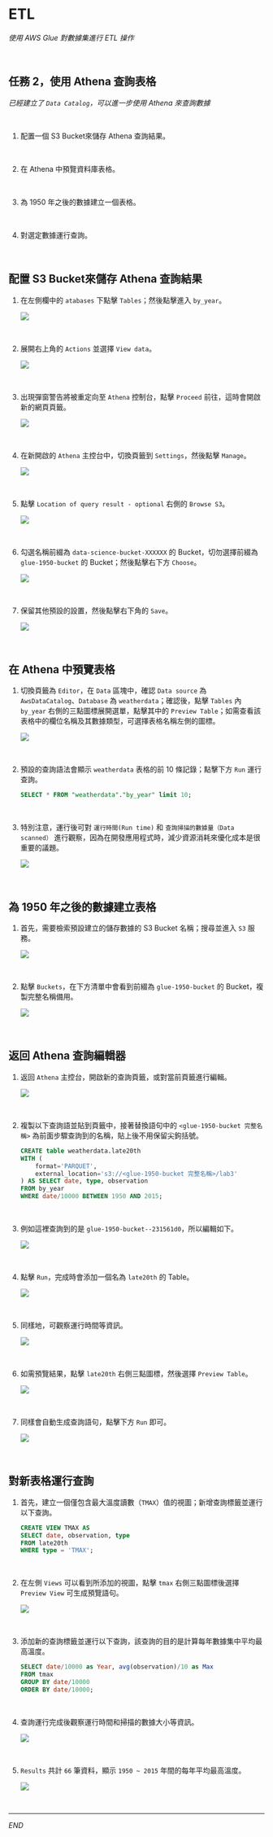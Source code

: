 # ETL

_使用 AWS Glue 對數據集進行 ETL 操作_

<br>

## 任務 2，使用 Athena 查詢表格

_已經建立了 `Data Catalog`，可以進一步使用 Athena 來查詢數據_

<br>

1. 配置一個 S3 Bucket來儲存 Athena 查詢結果。

<br>

2. 在 Athena 中預覽資料庫表格。

<br>

3. 為 1950 年之後的數據建立一個表格。

<br>

4. 對選定數據運行查詢。

<br>

## 配置 S3 Bucket來儲存 Athena 查詢結果

1. 在左側欄中的 `atabases` 下點擊 `Tables`；然後點擊進入 `by_year`。

    ![](images/img_26.png)

<br>

2. 展開右上角的 `Actions` 並選擇 `View data`。

    ![](images/img_27.png)

<br>

3. 出現彈窗警告將被重定向至 `Athena` 控制台，點擊 `Proceed` 前往，這時會開啟新的網頁頁籤。

    ![](images/img_28.png)

<br>

4. 在新開啟的 `Athena` 主控台中，切換頁籤到 `Settings`，然後點擊 `Manage`。

    ![](images/img_29.png)

<br>

5. 點擊 `Location of query result - optional` 右側的 `Browse S3`。

    ![](images/img_30.png)

<br>

6. 勾選名稱前綴為 `data-science-bucket-XXXXXX` 的 Bucket，切勿選擇前綴為 `glue-1950-bucket` 的 Bucket；然後點擊右下方 `Choose`。

    ![](images/img_31.png)

<br>

7. 保留其他預設的設置，然後點擊右下角的 `Save`。

    ![](images/img_32.png)

<br>

## 在 Athena 中預覽表格

1. 切換頁籤為 `Editor`，在 `Data` 區塊中，確認 `Data source` 為 `AwsDataCatalog`、`Database` 為 `weatherdata`；確認後，點擊 `Tables` 內 `by_year` 右側的三點圖標展開選單，點擊其中的 `Preview Table`；如需查看該表格中的欄位名稱及其數據類型，可選擇表格名稱左側的圖標。

    ![](images/img_33.png)

<br>

2. 預設的查詢語法會顯示 `weatherdata` 表格的前 10 條記錄；點擊下方 `Run` 運行查詢。

    ```sql
    SELECT * FROM "weatherdata"."by_year" limit 10;
    ```

<br>

3. 特別注意，運行後可對 `運行時間(Run time)` 和 `查詢掃描的數據量（Data scanned）` 進行觀察，因為在開發應用程式時，減少資源消耗來優化成本是很重要的議題。

    ![](images/img_40.png)

<br>

## 為 1950 年之後的數據建立表格

1. 首先，需要檢索預設建立的儲存數據的 S3 Bucket 名稱；搜尋並進入 `S3` 服務。

    ![](images/img_41.png)

<br>

2. 點擊 `Buckets`，在下方清單中會看到前綴為 `glue-1950-bucket` 的 Bucket，複製完整名稱備用。

    ![](images/img_42.png)

<br>

## 返回 Athena 查詢編輯器

1. 返回 `Athena` 主控台，開啟新的查詢頁籤，或對當前頁籤進行編輯。

    ![](images/img_43.png)

<br>

2. 複製以下查詢語並貼到頁籤中，接著替換語句中的 `<glue-1950-bucket 完整名稱>` 為前面步驟查詢到的名稱，貼上後不用保留尖鉤括號。

    ```sql
    CREATE table weatherdata.late20th
    WITH (
        format='PARQUET',
        external_location='s3://<glue-1950-bucket 完整名稱>/lab3'
    ) AS SELECT date, type, observation 
    FROM by_year
    WHERE date/10000 BETWEEN 1950 AND 2015;
    ```

<br>

3. 例如這裡查詢到的是 `glue-1950-bucket--231561d0`，所以編輯如下。

    ![](images/img_44.png)

<br>

4. 點擊 `Run`，完成時會添加一個名為 `late20th` 的 Table。

    ![](images/img_66.png)

<br>

5. 同樣地，可觀察運行時間等資訊。

    ![](images/img_45.png)

<br>

6. 如需預覽結果，點擊 `late20th` 右側三點圖標，然後選擇 `Preview Table`。

    ![](images/img_46.png)

<br>

7. 同樣會自動生成查詢語句，點擊下方 `Run` 即可。

    ![](images/img_47.png)

<br>

## 對新表格運行查詢

1. 首先，建立一個僅包含最大溫度讀數（`TMAX`）值的視圖；新增查詢標籤並運行以下查詢。

    ```sql
    CREATE VIEW TMAX AS
    SELECT date, observation, type
    FROM late20th
    WHERE type = 'TMAX';
    ```

<br>

2. 在左側 `Views` 可以看到所添加的視圖，點擊 `tmax` 右側三點圖標後選擇 `Preview View` 可生成預覽語句。

    ![](images/img_48.png)

<br>

3. 添加新的查詢標籤並運行以下查詢，該查詢的目的是計算每年數據集中平均最高溫度。

    ```sql
    SELECT date/10000 as Year, avg(observation)/10 as Max
    FROM tmax
    GROUP BY date/10000
    ORDER BY date/10000;
    ```

<br>

4. 查詢運行完成後觀察運行時間和掃描的數據大小等資訊。

    ![](images/img_49.png)

<br>

5. `Results` 共計 `66` 筆資料，顯示 `1950 ~ 2015` 年間的每年平均最高溫度。

    ![](images/img_50.png)

<br>

___

_END_
